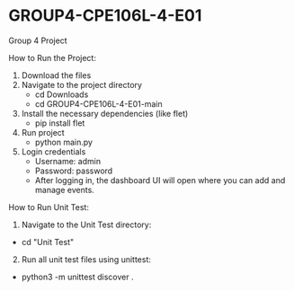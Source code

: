 # GROUP4-CPE106L-4-E01
Group 4 Project 

How to Run the Project:
1. Download the files
2. Navigate to the project directory
   - cd Downloads
   - cd GROUP4-CPE106L-4-E01-main
3. Install the necessary dependencies (like flet)
   - pip install flet
4. Run project
   - python main.py
5. Login credentials
   - Username: admin
   - Password: password
   - After logging in, the dashboard UI will open where you can add and manage events.

How to Run Unit Test:
1. Navigate to the Unit Test directory:
- cd "Unit Test"

2. Run all unit test files using unittest:
- python3 -m unittest discover .

